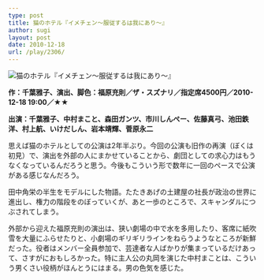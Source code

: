 ```yaml
---
type: post
title: 猫のホテル『イメチェン〜服従するは我にあり〜』
author: sugi
layout: post
date: 2010-12-18
url: /play/2306/
---
```

<img src="/images/play/20101218.jpg" alt="猫のホテル『イメチェン〜服従するは我にあり〜』" class="alignleft" />

**作：千葉雅子、演出、脚色：福原充則／ザ・スズナリ／指定席4500円／2010-12-18 19:00／★★**

**出演：千葉雅子、中村まこと、森田ガンツ、市川しんぺー、佐藤真弓、池田鉄洋、村上航、いけだしん、岩本靖輝、菅原永二**

思えば猫のホテルとしての公演は2年半ぶり。今回の公演も旧作の再演（ぼくは初見）で、演出を外部の人にまかせていることから、劇団としての求心力はもうなくなっているんだろうと思う。今後もこういう形で数年に一回のペースで公演がある感じなんだろう。

田中角栄の半生をモデルにした物語。たたきあげの土建屋の社長が政治の世界に進出し、権力の階段をのぼっていくが、あと一歩のところで、スキャンダルにつぶされてしまう。

外部から迎えた福原充則の演出は、狭い劇場の中で水を多用したり、客席に紙吹雪を大量にふらせたりと、小劇場のギリギリラインをねらうようなところが新鮮だった。役者はメンバー全員参加で、芸達者な人ばかりが集まっているだけあって、さすがにおもしろかった。特に主人公の丸岡を演じた中村まことは、こういう男くさい役柄がほんとうにはまる。男の色気を感じた。
